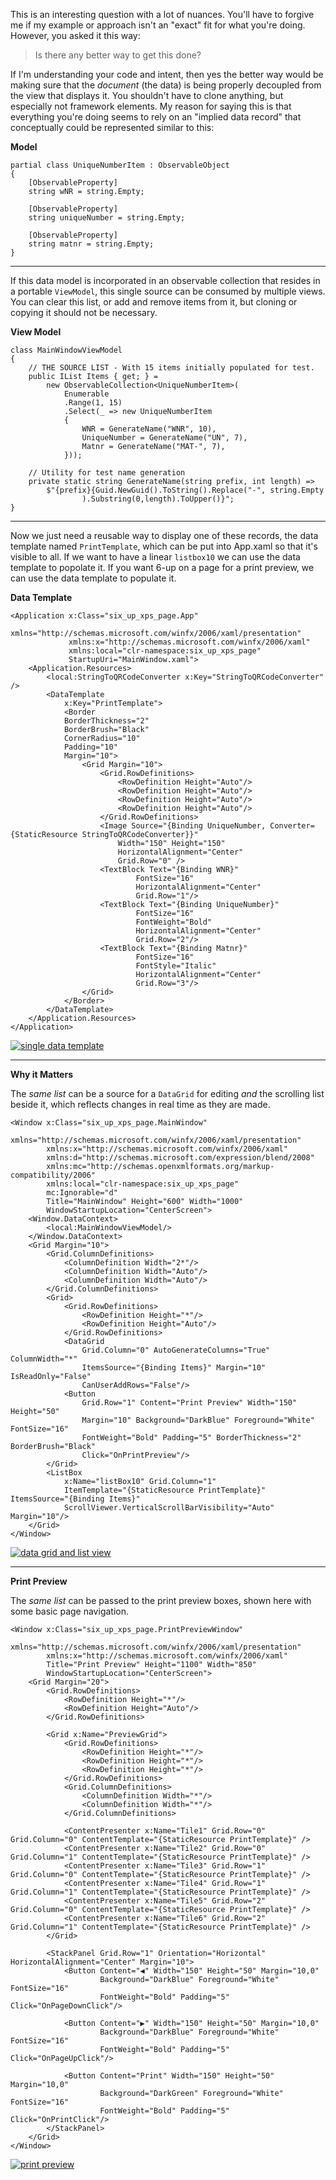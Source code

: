 ﻿This is an interesting question with a lot of nuances. You'll have to forgive me if my example or approach isn't an "exact" fit for what you're doing. However, you asked it this way:

>Is there any better way to get this done?

If I'm understanding your code and intent, then yes the better way would be making sure that the _document_ (the data) is being properly decoupled from the view that displays it. You shouldn't have to clone anything, but especially not framework elements. My reason for saying this is that everything you're doing seems to rely on an "implied data record" that conceptually could be represented similar to this:

**Model**

~~~
partial class UniqueNumberItem : ObservableObject
{
    [ObservableProperty]
    string wNR = string.Empty; 

    [ObservableProperty]
    string uniqueNumber = string.Empty;

    [ObservableProperty]
    string matnr = string.Empty;
}
~~~

___

If this data model is incorporated in an observable collection that resides in a portable `ViewModel`, this single source can be consumed by multiple views. You can clear this list, or add and remove items from it, but cloning or copying it should not be necessary.

**View Model**
~~~
class MainWindowViewModel
{
    // THE SOURCE LIST - With 15 items initially populated for test.
    public IList Items { get; } =
        new ObservableCollection<UniqueNumberItem>(
            Enumerable
            .Range(1, 15)
            .Select(_ => new UniqueNumberItem
            {
                WNR = GenerateName("WNR", 10),
                UniqueNumber = GenerateName("UN", 7),
                Matnr = GenerateName("MAT-", 7),
            }));

    // Utility for test name generation
    private static string GenerateName(string prefix, int length) =>
        $"{prefix}{Guid.NewGuid().ToString().Replace("-", string.Empty
                ).Substring(0,length).ToUpper()}";
}
~~~
___

Now we just need a reusable way to display one of these records, the data template named `PrintTemplate`, which can be put into App.xaml so that it's visible to all. If we want to have a linear `listbox10` we can use the data template to popolate it. If you want 6-up on a page for a print preview, we can use the data template to populate it.

**Data Template**

~~~
<Application x:Class="six_up_xps_page.App"
             xmlns="http://schemas.microsoft.com/winfx/2006/xaml/presentation"
             xmlns:x="http://schemas.microsoft.com/winfx/2006/xaml"
             xmlns:local="clr-namespace:six_up_xps_page"
             StartupUri="MainWindow.xaml">
    <Application.Resources>
        <local:StringToQRCodeConverter x:Key="StringToQRCodeConverter" />
        <DataTemplate
            x:Key="PrintTemplate">
            <Border 
            BorderThickness="2" 
            BorderBrush="Black" 
            CornerRadius="10" 
            Padding="10" 
            Margin="10">
                <Grid Margin="10">
                    <Grid.RowDefinitions>
                        <RowDefinition Height="Auto"/>
                        <RowDefinition Height="Auto"/>
                        <RowDefinition Height="Auto"/>
                        <RowDefinition Height="Auto"/>
                    </Grid.RowDefinitions>
                    <Image Source="{Binding UniqueNumber, Converter={StaticResource StringToQRCodeConverter}}" 
                        Width="150" Height="150" 
                        HorizontalAlignment="Center" 
                        Grid.Row="0" />
                    <TextBlock Text="{Binding WNR}" 
                            FontSize="16" 
                            HorizontalAlignment="Center" 
                            Grid.Row="1"/>
                    <TextBlock Text="{Binding UniqueNumber}" 
                            FontSize="16" 
                            FontWeight="Bold" 
                            HorizontalAlignment="Center" 
                            Grid.Row="2"/>
                    <TextBlock Text="{Binding Matnr}" 
                            FontSize="16" 
                            FontStyle="Italic" 
                            HorizontalAlignment="Center" 
                            Grid.Row="3"/>
                </Grid>
            </Border>
        </DataTemplate>         
    </Application.Resources>
</Application>
~~~
[![single data template][1]][1]
___

**Why it Matters**

The _same list_ can be a source for a `DataGrid` for editing _and_ the scrolling list beside it, which reflects changes in real time as they are made.

~~~
<Window x:Class="six_up_xps_page.MainWindow"
        xmlns="http://schemas.microsoft.com/winfx/2006/xaml/presentation"
        xmlns:x="http://schemas.microsoft.com/winfx/2006/xaml"
        xmlns:d="http://schemas.microsoft.com/expression/blend/2008"
        xmlns:mc="http://schemas.openxmlformats.org/markup-compatibility/2006"
        xmlns:local="clr-namespace:six_up_xps_page"
        mc:Ignorable="d"
        Title="MainWindow" Height="600" Width="1000"
        WindowStartupLocation="CenterScreen">
    <Window.DataContext>
        <local:MainWindowViewModel/>
    </Window.DataContext>
    <Grid Margin="10">
        <Grid.ColumnDefinitions>
            <ColumnDefinition Width="2*"/>
            <ColumnDefinition Width="Auto"/>
            <ColumnDefinition Width="Auto"/>
        </Grid.ColumnDefinitions>
        <Grid>
            <Grid.RowDefinitions>
                <RowDefinition Height="*"/>
                <RowDefinition Height="Auto"/>
            </Grid.RowDefinitions>
            <DataGrid
                Grid.Column="0" AutoGenerateColumns="True" ColumnWidth="*" 
                ItemsSource="{Binding Items}" Margin="10" IsReadOnly="False"
                CanUserAddRows="False"/>
            <Button
                Grid.Row="1" Content="Print Preview" Width="150" Height="50"
                Margin="10" Background="DarkBlue" Foreground="White" FontSize="16"
                FontWeight="Bold" Padding="5" BorderThickness="2" BorderBrush="Black"
                Click="OnPrintPreview"/>
        </Grid>
        <ListBox
            x:Name="listBox10" Grid.Column="1"
            ItemTemplate="{StaticResource PrintTemplate}" ItemsSource="{Binding Items}"
            ScrollViewer.VerticalScrollBarVisibility="Auto" Margin="10"/>
    </Grid>
</Window>
~~~
[![data grid and list view][2]][2]
___

**Print Preview**

The _same list_ can be passed to the print preview boxes, shown here with some basic page navigation.

~~~
<Window x:Class="six_up_xps_page.PrintPreviewWindow"
        xmlns="http://schemas.microsoft.com/winfx/2006/xaml/presentation" 
        xmlns:x="http://schemas.microsoft.com/winfx/2006/xaml"
        Title="Print Preview" Height="1100" Width="850" 
        WindowStartupLocation="CenterScreen">
    <Grid Margin="20">
        <Grid.RowDefinitions>
            <RowDefinition Height="*"/>
            <RowDefinition Height="Auto"/>
        </Grid.RowDefinitions>

        <Grid x:Name="PreviewGrid">
            <Grid.RowDefinitions>
                <RowDefinition Height="*"/>
                <RowDefinition Height="*"/>
                <RowDefinition Height="*"/>
            </Grid.RowDefinitions>
            <Grid.ColumnDefinitions>
                <ColumnDefinition Width="*"/>
                <ColumnDefinition Width="*"/>
            </Grid.ColumnDefinitions>

            <ContentPresenter x:Name="Tile1" Grid.Row="0" Grid.Column="0" ContentTemplate="{StaticResource PrintTemplate}" />
            <ContentPresenter x:Name="Tile2" Grid.Row="0" Grid.Column="1" ContentTemplate="{StaticResource PrintTemplate}" />
            <ContentPresenter x:Name="Tile3" Grid.Row="1" Grid.Column="0" ContentTemplate="{StaticResource PrintTemplate}" />
            <ContentPresenter x:Name="Tile4" Grid.Row="1" Grid.Column="1" ContentTemplate="{StaticResource PrintTemplate}" />
            <ContentPresenter x:Name="Tile5" Grid.Row="2" Grid.Column="0" ContentTemplate="{StaticResource PrintTemplate}" />
            <ContentPresenter x:Name="Tile6" Grid.Row="2" Grid.Column="1" ContentTemplate="{StaticResource PrintTemplate}" />
        </Grid>

        <StackPanel Grid.Row="1" Orientation="Horizontal" HorizontalAlignment="Center" Margin="10">
            <Button Content="◀" Width="150" Height="50" Margin="10,0" 
                    Background="DarkBlue" Foreground="White" FontSize="16" 
                    FontWeight="Bold" Padding="5" Click="OnPageDownClick"/>

            <Button Content="▶" Width="150" Height="50" Margin="10,0" 
                    Background="DarkBlue" Foreground="White" FontSize="16" 
                    FontWeight="Bold" Padding="5" Click="OnPageUpClick"/>

            <Button Content="Print" Width="150" Height="50" Margin="10,0" 
                    Background="DarkGreen" Foreground="White" FontSize="16" 
                    FontWeight="Bold" Padding="5" Click="OnPrintClick"/>
        </StackPanel>
    </Grid>
</Window>
~~~
[![print preview][3]][3]


  [1]: https://i.sstatic.net/Cb5HxP5r.png
  [2]: https://i.sstatic.net/TMD5VqWJ.png
  [3]: https://i.sstatic.net/BHWfx3iz.png